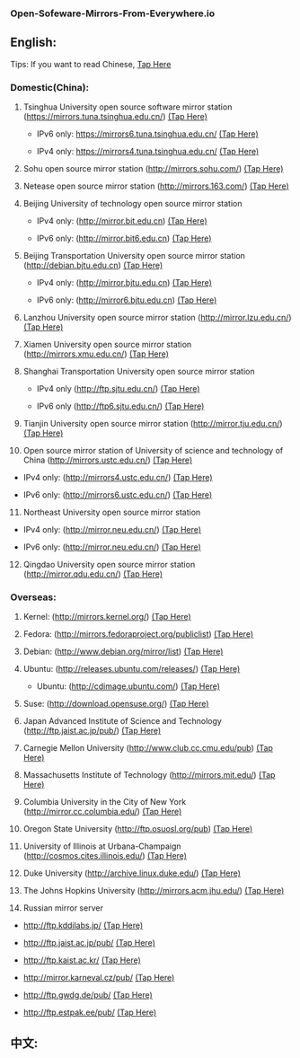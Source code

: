 ### Open-Sofeware-Mirrors-From-Everywhere.io
## English:
Tips: If you want to read Chinese, [Tap Here](#chinese) 
### Domestic(China):
1. Tsinghua University open source software mirror station (https://mirrors.tuna.tsinghua.edu.cn/) [(Tap Here)](https://mirrors.tuna.tsinghua.edu.cn/)
  
   + IPv6 only: https://mirrors6.tuna.tsinghua.edu.cn/ [(Tap Here)](https://mirrors6.tuna.tsinghua.edu.cn/)
    
   + IPv4 only: https://mirrors4.tuna.tsinghua.edu.cn/ [(Tap Here)](https://mirrors4.tuna.tsinghua.edu.cn/)
  
2. Sohu open source mirror station (http://mirrors.sohu.com/) [(Tap Here)](http://mirrors.sohu.com/)
  
3. Netease open source mirror station (http://mirrors.163.com/) [(Tap Here)](http://mirrors.163.com/)
  
4. Beijing University of technology open source mirror station
  
   + IPv4 only: (http://mirror.bit.edu.cn) [(Tap Here)](http://mirror.bit.edu.cn)
    
   + IPv6 only: (http://mirror.bit6.edu.cn) [(Tap Here)](http://mirror.bit6.edu.cn)
    
5. Beijing Transportation University open source mirror station (http://debian.bjtu.edu.cn) [(Tap Here)](http://debian.bjtu.edu.cn)
  
   + IPv4 only: (http://mirror.bjtu.edu.cn) [(Tap Here)](http://mirror.bjtu.edu.cn)
    
   + IPv6 only: (http://mirror6.bjtu.edu.cn) [(Tap Here)](http://mirror6.bjtu.edu.cn)
    
6. Lanzhou University open source mirror station (http://mirror.lzu.edu.cn/) [(Tap Here)](http://mirror.lzu.edu.cn/)
  
7. Xiamen University open source mirror station (http://mirrors.xmu.edu.cn/) [(Tap Here)](http://mirrors.xmu.edu.cn/)
  
8. Shanghai Transportation University open source mirror station
  
   + IPv4 only (http://ftp.sjtu.edu.cn/) [(Tap Here)](http://ftp.sjtu.edu.cn/)
    
   + IPv6 only (http://ftp6.sjtu.edu.cn/) [(Tap Here)](http://ftp6.sjtu.edu.cn/)
    
9. Tianjin University open source mirror station (http://mirror.tju.edu.cn/) [(Tap Here)](http://mirror.tju.edu.cn/)
  
10. Open source mirror station of University of science and technology of China (http://mirrors.ustc.edu.cn/) [(Tap Here)](http://mirrors.ustc.edu.cn/)
  
   + IPv4 only: (http://mirrors4.ustc.edu.cn/) [(Tap Here)](http://mirrors4.ustc.edu.cn/)
    
   + IPv6 only: (http://mirrors6.ustc.edu.cn/) [(Tap Here)](http://mirrors6.ustc.edu.cn/)
    
11. Northeast University open source mirror station
  
   + IPv4 only: (http://mirror.neu.edu.cn/) [(Tap Here)](http://mirror.neu.edu.cn/)
    
   + IPv6 only: (http://mirror.neu.edu.cn/) [(Tap Here)](http://mirror.neu.edu.cn/)
    
12. Qingdao University open source mirror station (http://mirror.qdu.edu.cn/) [(Tap Here)](http://mirror.qdu.edu.cn/)
  
### Overseas:
1. Kernel: (http://mirrors.kernel.org/) [(Tap Here)](http://mirrors.kernel.org/)
  
2. Fedora: (http://mirrors.fedoraproject.org/publiclist) [(Tap Here)](http://mirrors.fedoraproject.org/publiclist)
  
3. Debian: (http://www.debian.org/mirror/list) [(Tap Here)](http://www.debian.org/mirror/list)
  
4. Ubuntu: (http://releases.ubuntu.com/releases/) [(Tap Here)](http://releases.ubuntu.com/releases/)
  
   + Ubuntu: (http://cdimage.ubuntu.com/) [(Tap Here)](http://cdimage.ubuntu.com/)
    
5. Suse: (http://download.opensuse.org/) [(Tap Here)](http://download.opensuse.org/)
  
6. Japan Advanced Institute of Science and Technology (http://ftp.jaist.ac.jp/pub/) [(Tap Here)](http://ftp.jaist.ac.jp/pub/)
  
7. Carnegie Mellon University (http://www.club.cc.cmu.edu/pub) [(Tap Here)](http://www.club.cc.cmu.edu/pub)
  
8. Massachusetts Institute of Technology (http://mirrors.mit.edu/) [(Tap Here)](http://mirrors.mit.edu/)
  
9. Columbia University in the City of New York (http://mirror.cc.columbia.edu/) [(Tap Here)](http://mirror.cc.columbia.edu/)
  
10. Oregon State University (http://ftp.osuosl.org/pub) [(Tap Here)](http://ftp.osuosl.org/pub)
  
11. University of Illinois at Urbana-Champaign (http://cosmos.cites.illinois.edu/) [(Tap Here)](http://cosmos.cites.illinois.edu/)
  
12. Duke University (http://archive.linux.duke.edu/) [(Tap Here)](http://archive.linux.duke.edu/)
  
13. The Johns Hopkins University (http://mirrors.acm.jhu.edu/) [(Tap Here)](http://mirrors.acm.jhu.edu/)
  
14. Russian mirror server
  
   + http://ftp.kddilabs.jp/ [(Tap Here)](http://ftp.kddilabs.jp/)
    
   + http://ftp.jaist.ac.jp/pub/ [(Tap Here)](http://ftp.jaist.ac.jp/pub/)
    
   + http://ftp.kaist.ac.kr/ [(Tap Here)](http://ftp.kaist.ac.kr/)
    
   + http://mirror.karneval.cz/pub/ [(Tap Here)](http://mirror.karneval.cz/pub/)
    
   + http://ftp.gwdg.de/pub/ [(Tap Here)](http://ftp.gwdg.de/pub/)
    
   + http://ftp.estpak.ee/pub/ [(Tap Here)](http://ftp.estpak.ee/pub/)
    
## <span id="chinese">中文:</span>
